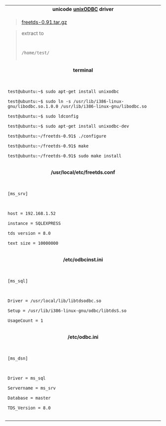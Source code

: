 <table border='0'>

<tr><td align='center'>
<b>unicode <a href='http://en.wikipedia.org/wiki/UnixODBC'>unixODBC</a> driver</b>
</td></tr>

<tr><td>
<blockquote><a href='http://mirrors.ibiblio.org/freetds/stable/'>freetds-0.91.tar.gz</a></blockquote>

<blockquote>extract to<br>
<pre><code><br>
/home/test/<br>
</code></pre>
</td></tr></blockquote>

<tr><td align='center'>
<b>terminal</b>
</td></tr>

<tr><td><pre><code><br>
test@ubuntu:~$ sudo apt-get install unixodbc<br>
test@ubuntu:~$ sudo ln -s /usr/lib/i386-linux-gnu/libodbc.so.1.0.0 /usr/lib/i386-linux-gnu/libodbc.so<br>
test@ubuntu:~$ sudo ldconfig<br>
test@ubuntu:~$ sudo apt-get install unixodbc-dev<br>
test@ubuntu:~/freetds-0.91$ ./configure<br>
test@ubuntu:~/freetds-0.91$ make<br>
test@ubuntu:~/freetds-0.91$ sudo make install<br>
</code></pre></td></tr>

<tr><td align='center'>
<b>/usr/local/etc/freetds.conf</b>
</td></tr>

<tr><td><pre><code><br>
[ms_srv]<br>
<br>
host = 192.168.1.52<br>
instance = SQLEXPRESS<br>
tds version = 8.0<br>
text size = 10000000<br>
</code></pre></td></tr>

<tr><td align='center'>
<b>/etc/odbcinst.ini</b>
</td></tr>

<tr><td><pre><code><br>
[ms_sql]<br>
<br>
Driver = /usr/local/lib/libtdsodbc.so<br>
Setup = /usr/lib/i386-linux-gnu/odbc/libtdsS.so<br>
UsageCount = 1<br>
</code></pre></td></tr>

<tr><td align='center'>
<b>/etc/odbc.ini</b>
</td></tr>

<tr><td><pre><code><br>
[ms_dsn]<br>
<br>
Driver = ms_sql<br>
Servername = ms_srv<br>
Database = master<br>
TDS_Version = 8.0<br>
</code></pre></td></tr>

</table>